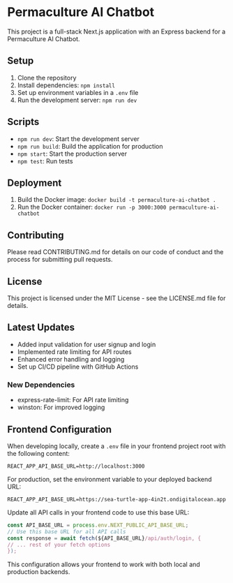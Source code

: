 # Permaculture AI Chatbot

This project is a full-stack Next.js application with an Express backend for a Permaculture AI Chatbot.

## Setup

1. Clone the repository
2. Install dependencies: `npm install`
3. Set up environment variables in a `.env` file
4. Run the development server: `npm run dev`

## Scripts

- `npm run dev`: Start the development server
- `npm run build`: Build the application for production
- `npm start`: Start the production server
- `npm test`: Run tests

## Deployment

1. Build the Docker image: `docker build -t permaculture-ai-chatbot .`
2. Run the Docker container: `docker run -p 3000:3000 permaculture-ai-chatbot`

## Contributing

Please read CONTRIBUTING.md for details on our code of conduct and the process for submitting pull requests.

## License

This project is licensed under the MIT License - see the LICENSE.md file for details.

## Latest Updates

- Added input validation for user signup and login
- Implemented rate limiting for API routes
- Enhanced error handling and logging
- Set up CI/CD pipeline with GitHub Actions

### New Dependencies

- express-rate-limit: For API rate limiting
- winston: For improved logging

## Frontend Configuration

When developing locally, create a `.env` file in your frontend project root with the following content:

```
REACT_APP_API_BASE_URL=http://localhost:3000
```

For production, set the environment variable to your deployed backend URL:

```
REACT_APP_API_BASE_URL=https://sea-turtle-app-4in2t.ondigitalocean.app
```

Update all API calls in your frontend code to use this base URL:

```javascript
const API_BASE_URL = process.env.NEXT_PUBLIC_API_BASE_URL;
// Use this base URL for all API calls
const response = await fetch(${API_BASE_URL}/api/auth/login, {
// ... rest of your fetch options
});
```

This configuration allows your frontend to work with both local and production backends.

